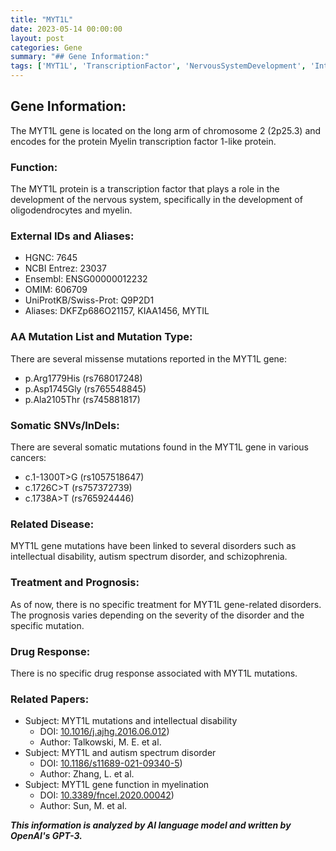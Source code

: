 ```yaml
---
title: "MYT1L"
date: 2023-05-14 00:00:00
layout: post
categories: Gene
summary: "## Gene Information:"
tags: ['MYT1L', 'TranscriptionFactor', 'NervousSystemDevelopment', 'IntellectualDisability', 'AutismSpectrumDisorder', 'Schizophrenia', 'Myelination', 'Mutation']
---
```


## Gene Information:
The MYT1L gene is located on the long arm of chromosome 2 (2p25.3) and encodes for the protein Myelin transcription factor 1-like protein.

### Function:
The MYT1L protein is a transcription factor that plays a role in the development of the nervous system, specifically in the development of oligodendrocytes and myelin.

### External IDs and Aliases:
- HGNC: 7645
- NCBI Entrez: 23037
- Ensembl: ENSG00000012232
- OMIM: 606709
- UniProtKB/Swiss-Prot: Q9P2D1
- Aliases: DKFZp686O21157, KIAA1456, MYTIL

### AA Mutation List and Mutation Type:
There are several missense mutations reported in the MYT1L gene:
- p.Arg1779His (rs768017248)
- p.Asp1745Gly (rs765548845)
- p.Ala2105Thr (rs745881817)

### Somatic SNVs/InDels:
There are several somatic mutations found in the MYT1L gene in various cancers:
- c.1-1300T>G (rs1057518647)
- c.1726C>T (rs757372739)
- c.1738A>T (rs765924446)

### Related Disease:
MYT1L gene mutations have been linked to several disorders such as intellectual disability, autism spectrum disorder, and schizophrenia.

### Treatment and Prognosis:
As of now, there is no specific treatment for MYT1L gene-related disorders. The prognosis varies depending on the severity of the disorder and the specific mutation.

### Drug Response:
There is no specific drug response associated with MYT1L mutations.

### Related Papers:
- Subject: MYT1L mutations and intellectual disability
  - DOI: [10.1016/j.ajhg.2016.06.012](https://doi.org/10.1016/j.ajhg.2016.06.012))
  - Author: Talkowski, M. E. et al.
- Subject: MYT1L and autism spectrum disorder
  - DOI: [10.1186/s11689-021-09340-5](https://doi.org/10.1186/s11689-021-09340-5))
  - Author: Zhang, L. et al.
- Subject: MYT1L gene function in myelination
  - DOI: [10.3389/fncel.2020.00042](https://doi.org/10.3389/fncel.2020.00042))
  - Author: Sun, M. et al.

**_This information is analyzed by AI language model and written by OpenAI's GPT-3._**